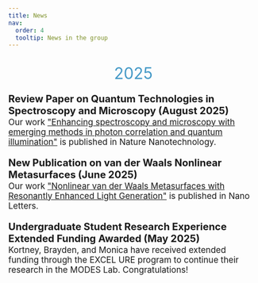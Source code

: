 ```yaml
---
title: News
nav:
  order: 4
  tooltip: News in the group
---
```


<h2><div class="text-center" style="text-decoration: none; text-align: center; color: #469ac7; font-weight: 400; font-size: 2rem" > 2025 </div></h2>


<p style="font-size: 20px; font-weight: bold; margin-bottom: 1px;">
   Review Paper on Quantum Technologies in Spectroscopy and Microscopy (August 2025)
</p>

<p style="font-size: 17px; margin-top: 0; margin-bottom: 4px">
Our work <a href="https://www.nature.com/articles/s41565-025-01992-3" target="_blank" style="text-decoration: underline; color: inherit;">"Enhancing spectroscopy and microscopy with emerging methods in photon correlation and quantum illumination"</a> is published in Nature Nanotechnology.
</p>

<p style="font-size: 20px; font-weight: bold; margin-bottom: 1px;">
   New Publication on van der Waals Nonlinear Metasurfaces (June 2025)
</p>

<p style="font-size: 17px; margin-top: 0; margin-bottom: 4px">
Our work <a href="https://pubs.acs.org/doi/abs/10.1021/acs.nanolett.5c00952" target="_blank" style="text-decoration: underline; color: inherit;">"Nonlinear van der Waals Metasurfaces with Resonantly Enhanced Light Generation"</a> is published in Nano Letters.
</p>

<p style="font-size: 20px; font-weight: bold; margin-bottom: 1px;">
  Undergraduate Student Research Experience Extended Funding Awarded (May 2025)
</p>

<p style="font-size: 17px; margin-top: 0; margin-bottom: 4px">
Kortney, Brayden, and Monica have received extended funding through the EXCEL URE program to continue their research in the MODES Lab. Congratulations!
</p>


